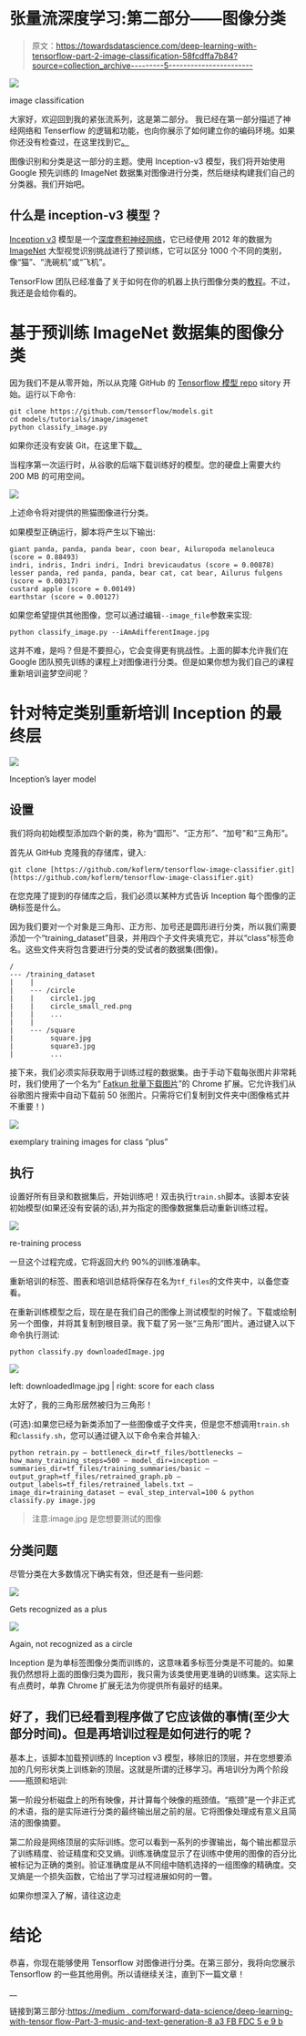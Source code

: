 # 张量流深度学习:第二部分——图像分类

> 原文：<https://towardsdatascience.com/deep-learning-with-tensorflow-part-2-image-classification-58fcdffa7b84?source=collection_archive---------5----------------------->

![](img/0b01c709721a6d9ae37f47e29dc13e7b.png)

image classification

大家好，欢迎回到我的紧张流系列，这是第二部分。
我已经在第一部分描述了神经网络和 Tenserflow 的逻辑和功能，也向你展示了如何建立你的编码环境。如果你还没有检查过，在这里找到它[。](https://medium.com/@m_ko/deep-learning-with-tensorflow-part-1-b19ce7803428)

图像识别和分类是这一部分的主题。使用 Inception-v3 模型，我们将开始使用 Google 预先训练的 ImageNet 数据集对图像进行分类，然后继续构建我们自己的分类器。我们开始吧。

## 什么是 inception-v3 模型？

[Inception v3](https://github.com/tensorflow/models/tree/master/inception) 模型是一个[深度卷积神经网络](https://ujjwalkarn.me/2016/08/11/intuitive-explanation-convnets/)，它已经使用 2012 年的数据为 [ImageNet](http://image-net.org/) 大型视觉识别挑战进行了预训练，它可以区分 1000 个不同的类别，像“猫”、“洗碗机”或“飞机”。

TensorFlow 团队已经准备了关于如何在你的机器上执行图像分类的[教程](https://www.tensorflow.org/tutorials/image_recognition)。不过，我还是会给你看的。

# 基于预训练 ImageNet 数据集的图像分类

因为我们不是从零开始，所以从克隆 GitHub 的 [Tensorflow 模型 repo](https://github.com/tensorflow/models) sitory 开始。运行以下命令:

```
git clone https://github.com/tensorflow/models.git
cd models/tutorials/image/imagenet
python classify_image.py
```

如果你还没有安装 Git，在这里下载[。](https://git-scm.com/download/win)

当程序第一次运行时，从谷歌的后端下载训练好的模型。您的硬盘上需要大约 200 MB 的可用空间。

![](img/424af6a171a6d0a367449aa8f061771a.png)

上述命令将对提供的熊猫图像进行分类。

如果模型正确运行，脚本将产生以下输出:

```
giant panda, panda, panda bear, coon bear, Ailuropoda melanoleuca (score = 0.88493)
indri, indris, Indri indri, Indri brevicaudatus (score = 0.00878)
lesser panda, red panda, panda, bear cat, cat bear, Ailurus fulgens (score = 0.00317)
custard apple (score = 0.00149)
earthstar (score = 0.00127)
```

如果您希望提供其他图像，您可以通过编辑`--image_file`参数来实现:

```
python classify_image.py --iAmAdifferentImage.jpg
```

这并不难，是吗？但是不要担心，它会变得更有挑战性。上面的脚本允许我们在 Google 团队预先训练的课程上对图像进行分类。但是如果你想为我们自己的课程重新培训盗梦空间呢？

# 针对特定类别重新培训 Inception 的最终层

![](img/62dec6d359337c6490b05fb1b543611f.png)

Inception’s layer model

## 设置

我们将向初始模型添加四个新的类，称为“圆形”、“正方形”、“加号”和“三角形”。

首先从 GitHub 克隆我的存储库，键入:

```
git clone [https://github.com/koflerm/tensorflow-image-classifier.git](https://github.com/koflerm/tensorflow-image-classifier.git)
```

在您克隆了提到的存储库之后，我们必须以某种方式告诉 Inception 每个图像的正确标签是什么。

因为我们要对一个对象是三角形、正方形、加号还是圆形进行分类，所以我们需要添加一个“training_dataset”目录，并用四个子文件夹填充它，并以“class”标签命名。这些文件夹将包含要进行分类的受试者的数据集(图像)。

```
/
--- /training_dataset
|    |
|    --- /circle
|    |    circle1.jpg
|    |    circle_small_red.png
|    |    ...
|    |
|    --- /square
|         square.jpg
|         square3.jpg
|         ...
```

接下来，我们必须实际获取用于训练过程的数据集。由于手动下载每张图片非常耗时，我们使用了一个名为“ [Fatkun 批量下载图片](https://chrome.google.com/webstore/detail/fatkun-batch-download-ima/nnjjahlikiabnchcpehcpkdeckfgnohf)”的 Chrome 扩展。它允许我们从谷歌图片搜索中自动下载前 50 张图片。只需将它们复制到文件夹中(图像格式并不重要！)

![](img/c5dfa9057c94df88b1d42ec9f690241a.png)

exemplary training images for class “plus”

## 执行

设置好所有目录和数据集后，开始训练吧！双击执行`train.sh`脚本。该脚本安装初始模型(如果还没有安装的话),并为指定的图像数据集启动重新训练过程。

![](img/f6c9974772e70b071248001461667a9a.png)

re-training process

一旦这个过程完成，它将返回大约 90%的训练准确率。

重新培训的标签、图表和培训总结将保存在名为`tf_files`的文件夹中，以备您查看。

在重新训练模型之后，现在是在我们自己的图像上测试模型的时候了。下载或绘制另一个图像，并将其复制到根目录。我下载了另一张“三角形”图片。通过键入以下命令执行测试:

```
python classify.py downloadedImage.jpg
```

![](img/c13729f24229e398a540686668c7df61.png)

left: downloadedImage.jpg | right: score for each class

太好了，我的三角形居然被归为三角形！

(可选):如果您已经为新类添加了一些图像或子文件夹，但是您不想调用`train.sh`和`classify.sh`，您可以通过键入以下命令来合并输入:

```
python retrain.py — bottleneck_dir=tf_files/bottlenecks — how_many_training_steps=500 — model_dir=inception — summaries_dir=tf_files/training_summaries/basic — output_graph=tf_files/retrained_graph.pb — output_labels=tf_files/retrained_labels.txt — image_dir=training_dataset — eval_step_interval=100 & python classify.py image.jpg
```

> 注意:image.jpg 是您想要测试的图像

## 分类问题

尽管分类在大多数情况下确实有效，但还是有一些问题:

![](img/229f4cbbe2e5270a7bee102e71ffb1e4.png)

Gets recognized as a plus

![](img/5e529927f43117a7e643af5c897a5569.png)

Again, not recognized as a circle

Inception 是为单标签图像分类而训练的，这意味着多标签分类是不可能的。如果我仍然想将上面的图像归类为圆形，我只需为该类使用更准确的训练集。这实际上有点费时，单靠 Chrome 扩展无法为你提供所有最好的结果。

## 好了，我们已经看到程序做了它应该做的事情(至少大部分时间)。但是再培训过程是如何进行的呢？

基本上，该脚本加载预训练的 Inception v3 模型，移除旧的顶层，并在您想要添加的几何形状类上训练新的顶层。这就是所谓的迁移学习。再培训分为两个阶段——瓶颈和培训:

第一阶段分析磁盘上的所有映像，并计算每个映像的瓶颈值。“瓶颈”是一个非正式的术语，指的是实际进行分类的最终输出层之前的层。它将图像处理成有意义且简洁的图像摘要。

第二阶段是网络顶层的实际训练。您可以看到一系列的步骤输出，每个输出都显示了训练精度、验证精度和交叉熵。训练准确度显示了在训练中使用的图像的百分比被标记为正确的类别。验证准确度是从不同组中随机选择的一组图像的精确度。交叉熵是一个损失函数，它给出了学习过程进展如何的一瞥。

如果你想深入了解，请往这边走

# 结论

恭喜，你现在能够使用 Tensorflow 对图像进行分类。在第三部分，我将向您展示 Tensorflow 的一些其他用例。所以请继续关注，直到下一篇文章！

__

链接到第三部分:[https://medium . com/forward-data-science/deep-learning-with-tensor flow-Part-3-music-and-text-generation-8 a3 FB FDC 5 e 9 b](https://medium.com/towards-data-science/deep-learning-with-tensorflow-part-3-music-and-text-generation-8a3fbfdc5e9b)